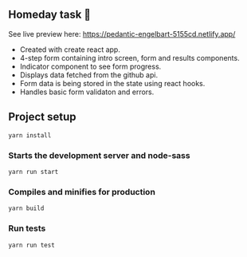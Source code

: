 ## Homeday task :house_with_garden:
See live preview here: https://pedantic-engelbart-5155cd.netlify.app/

* Created with create react app.
* 4-step form containing intro screen, form and results components.
* Indicator component to see form progress.
* Displays data fetched from the github api.
* Form data is being stored in the state using react hooks.
* Handles basic form validaton and errors.

## Project setup
```
yarn install
```
### Starts the development server and node-sass
```
yarn run start
```
### Compiles and minifies for production
```
yarn build
```
### Run tests
```
yarn run test
```